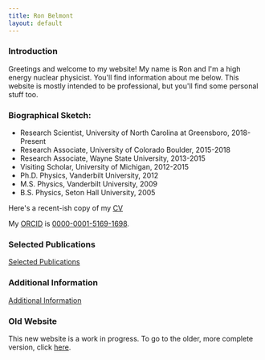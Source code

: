 ```yaml
---
title: Ron Belmont
layout: default
---
```




### Introduction

Greetings and welcome to my website!  My name is Ron and I'm a high energy nuclear physicist.
You'll find information about me below.  This website is
mostly intended to be professional, but you'll find some personal stuff too.



### Biographical Sketch:

- Research Scientist, University of North Carolina at Greensboro, 2018-Present
- Research Associate, University of Colorado Boulder, 2015-2018
- Research Associate, Wayne State University, 2013-2015
- Visiting Scholar, University of Michigan, 2012-2015
- Ph.D. Physics, Vanderbilt University, 2012
- M.S. Physics, Vanderbilt University, 2009
- B.S. Physics, Seton Hall University, 2005

Here's a recent-ish copy of my [CV](/assets/files/cv_full.pdf)

My [ORCID](https://orcid.org) is [0000-0001-5169-1698](https://orcid.org/0000-0001-5169-1698).



### Selected Publications

[Selected Publications](selected.html)



### Additional Information

[Additional Information](additional.html)



### Old Website

This new website is a work in progress.
To go to the older, more complete version, click [here](old_version).



